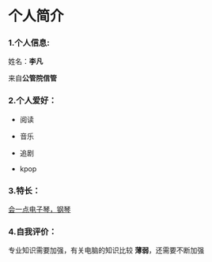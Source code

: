 # 个人简介

### 1.个人信息:

姓名：**李凡**

来自**公管院信管**

### 2.个人爱好：

-  阅读

-  音乐
- 追剧
- kpop

### 3.特长：

<u>会一点电子琴，钢琴</u>

### 4.自我评价：

专业知识需要加强，有关电脑的知识比较 **薄弱**，还需要不断加强
